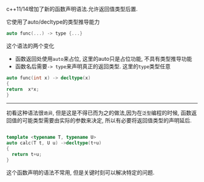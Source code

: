 c++11/14增加了新的函数声明语法.允许返回值类型后置.

它使用了auto/decltype的类型推导能力
```cxx
auto func(...) -> type {...}
```

这个语法的两个变化
- 函数返回处使用`auto`来占位, 这里的auto只是占位功能, 不具有类型推导功能
- 函数名后需要`-> type`来声明真正的返回类型. 这里的`type`类型任意

```cxx
auto func(int x) -> decltype(x) 
{
return	x*x;
}
```

---

初看这种语法很`诡异`, 但是这是不得已而为之的做法,因为在`泛型`编程的时候, 函数返回值的可能类型需要由实际的参数来决定, 所以有必要将返回值类型的声明延后.

```cxx

template <typename T, typename U>
auto calc(T t, U u) ->decltype(t+u)
{
  return t+u;
}

```

这个函数声明的语法不常用, 但是关键时刻可以解决特定的问题.

